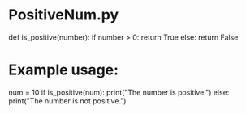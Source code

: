 # PositiveNum.py
def is_positive(number):
    if number > 0:
        return True
    else:
        return False

# Example usage:
num = 10
if is_positive(num):
    print("The number is positive.")
else:
    print("The number is not positive.")
